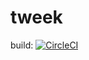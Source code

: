 # tweek
build: [![CircleCI](https://circleci.com/gh/Soluto/tweek.svg?style=svg&circle-token=3bfee7b187814ae66055756ba2244683dfc0e4fa)](https://circleci.com/gh/Soluto/tweek)
